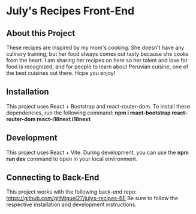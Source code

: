 # July's Recipes Front-End

## About this Project
These recipes are inspired by my mom&apos;s cooking. She doesn&apos;t have any culinary training, but her food always comes out tasty because she cooks from the heart. I am sharing her recipes on here so her talent and love for food is recognized, and for people to learn about Peruvian cuisine, one of the best cuisines out there. Hope you enjoy!

## Installation

This project uses React + Bootstrap and react-router-dom. To install these dependencies, run the following command:
**npm i react-bootstrap react-router-dom react-i18next i18next**

## Development

This project uses React + Vite. During development, you can use the **npm run dev** command to open in your local environment.

## Connecting to Back-End

This project works with the following back-end repo: https://github.com/gitMiguel27/julys-recipes-BE Be sure to follow the respective installation and development instructions.